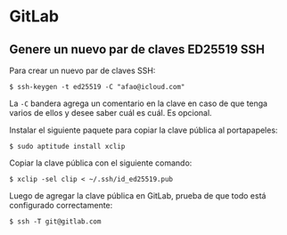 # GitLab

## Genere un nuevo par de claves ED25519 SSH

Para crear un nuevo par de claves SSH:

```shell
$ ssh-keygen -t ed25519 -C "afao@icloud.com"
```

La `-C` bandera agrega un comentario en la clave en caso de que tenga varios de ellos y desee saber cuál es cuál. Es opcional.

Instalar el siguiente paquete para copiar la clave pública al portapapeles:

```shell
$ sudo aptitude install xclip
```

Copiar la clave pública con el siguiente comando:

```shell
$ xclip -sel clip < ~/.ssh/id_ed25519.pub
```

Luego de agregar la clave pública en GitLab, prueba de que todo está configurado correctamente:

```shell
$ ssh -T git@gitlab.com
```
